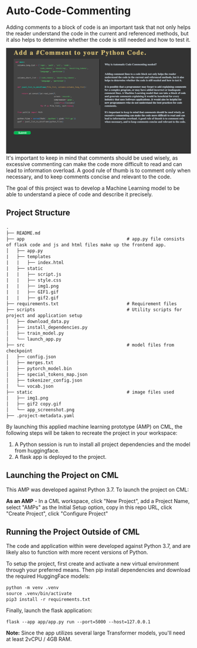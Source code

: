 # Auto-Code-Commenting

Adding comments to a block of code is an important task that not only helps the reader understand the code in the current and referenced methods, but it also helps to determine whether the code is still needed and how to test it.

![](/static/app_screenshot.png)
It's important to keep in mind that comments should be used wisely, as excessive commenting can make the code more difficult to read and can lead to information overload. A good rule of thumb is to comment only when necessary, and to keep comments concise and relevant to the code.

The goal of this project was to develop a Machine Learning model to be able to understand a piece of code and describe it precisely.

## Project Structure

```
.
├── README.md
├── app                                       # app.py file consists of flask code and js and html files make up the frontend app.                   
│   ├── app.py
|   ├── templates
|   |   ├── index.html
|   ├── static
|   |   ├── script.js
|   |   ├── style.css
|   |   ├── img1.png
|   |   ├── GIF1.gif
|   |   ├── gif2.gif
├── requirements.txt                          # Requirement files
├── scripts                                   # Utility scripts for project and application setup
│   ├── download_data.py
│   ├── install_dependencies.py
│   ├── train_model.py
│   └── launch_app.py
├── src                                       # model files from checkpoint
│   ├── config.json
│   ├── merges.txt
│   ├── pytorch_model.bin
│   ├── special_tokens_map.json
│   ├── tokenizer_config.json
│   └── vocab.json
├── static                                    # image files used 
│   ├── img1.png
│   ├── gif2 copy.gif
│   └── app_screenshot.png
├── .project-metadata.yaml
```

By launching this applied machine learning prototype (AMP) on CML, the following steps will be taken to recreate the project in your workspace:
1. A Python session is run to install all project dependencies and the model from huggingface.
2. A flask app is deployed to the project.


## Launching the Project on CML

This AMP was developed against Python 3.7. To launch the project on CML:

**As an AMP** - In a CML workspace, click "New Project", add a Project Name, select "AMPs" as the Initial Setup option, copy in this repo URL, click "Create Project", click "Configure Project"

## Running the Project Outside of CML

The code and application within were developed against Python 3.7, and are likely also to function with more recent versions of Python.

To setup the project, first create and activate a new virtual environment through your preferred means. Then pip install dependencies and download the required HuggingFace models:

```
python -m venv .venv
source .venv/bin/activate
pip3 install -r requirements.txt
```

Finally, launch the flask application:

```
flask --app app/app.py run --port=5000 --host=127.0.0.1
```

**Note:** Since the app utilizes several large Transformer models, you'll need at least 2vCPU / 4GB RAM.



